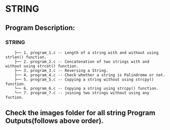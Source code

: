 # STRING 

## Program Description:
###	STRING
		├── 1. program_1.c -- Length of a string with and without using strlen() function. 
		├── 2. program_2.c -- Concatenation of two strings with and without using strcat() function.
		├── 3. program_3.c -- Reversing a String.
		├── 4. program_4.c -- Check whether a string is Palindrome or not.
		├── 5. program_5.c -- Copying a string without using strcpy() function. 
		└── 6. program_6.c -- Copying a string using strcpy() function.
		└── 7. program_7.c -- joining two strings without using any fuction.

##  Check the images folder for all string Program Outputs(follows above order).
